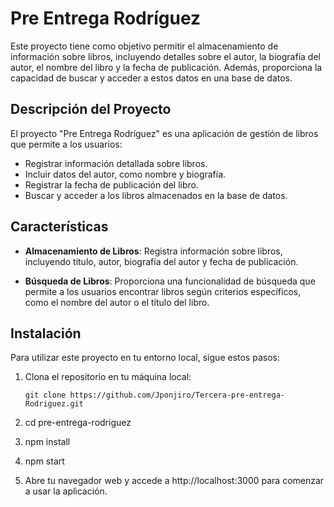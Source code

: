 # Pre Entrega Rodríguez

Este proyecto tiene como objetivo permitir el almacenamiento de información sobre libros, incluyendo detalles sobre el autor, la biografía del autor, el nombre del libro y la fecha de publicación. Además, proporciona la capacidad de buscar y acceder a estos datos en una base de datos.

## Descripción del Proyecto

El proyecto "Pre Entrega Rodríguez" es una aplicación de gestión de libros que permite a los usuarios:

- Registrar información detallada sobre libros.
- Incluir datos del autor, como nombre y biografía.
- Registrar la fecha de publicación del libro.
- Buscar y acceder a los libros almacenados en la base de datos.

## Características

- **Almacenamiento de Libros**: Registra información sobre libros, incluyendo título, autor, biografía del autor y fecha de publicación.

- **Búsqueda de Libros**: Proporciona una funcionalidad de búsqueda que permite a los usuarios encontrar libros según criterios específicos, como el nombre del autor o el título del libro.

## Instalación

Para utilizar este proyecto en tu entorno local, sigue estos pasos:

1. Clona el repositorio en tu máquina local:

   ```shell
   git clone https://github.com/Jponjiro/Tercera-pre-entrega-Rodriguez.git
2. cd pre-entrega-rodriguez
3. npm install
4. npm start
5. Abre tu navegador web y accede a http://localhost:3000 para comenzar a usar la aplicación.

